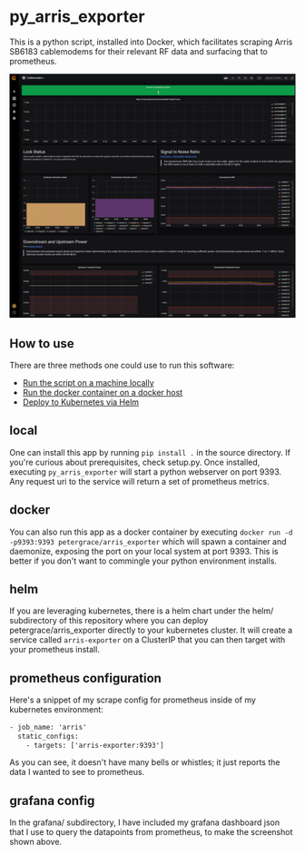 py_arris_exporter
===============
This is a python script, installed into Docker, which facilitates scraping Arris SB6183 cablemodems for their relevant RF data and surfacing that to prometheus.

![Screenshot of grafana dashboard](/doc/ae-screenshot.png?raw=true "Screenshot")

## How to use
There are three methods one could use to run this software:

  * [Run the script on a machine locally](#local)
  * [Run the docker container on a docker host](#docker)
  * [Deploy to Kubernetes via Helm](#helm)

## local
One can install this app by running `pip install .` in the source directory.  If you're curious about prerequisites, check setup.py.  Once installed, executing `py_arris_exporter` will start a python webserver on port 9393.  Any request uri to the service will return a set of prometheus metrics.

## docker
You can also run this app as a docker container by executing `docker run -d -p9393:9393 petergrace/arris_exporter` which will spawn a container and daemonize, exposing the port on your local system at port 9393.  This is better if you don't want to commingle your python environment installs.

## helm
If you are leveraging kubernetes, there is a helm chart under the helm/ subdirectory of this repository where you can deploy petergrace/arris_exporter directly to your kubernetes cluster.  It will create a service called `arris-exporter` on a ClusterIP that you can then target with your prometheus install.


## prometheus configuration
Here's a snippet of my scrape config for prometheus inside of my kubernetes environment:

```
- job_name: 'arris'
  static_configs:
    - targets: ['arris-exporter:9393']
```

As you can see, it doesn't have many bells or whistles; it just reports the data I wanted to see to prometheus.

## grafana config
In the grafana/ subdirectory, I have included my grafana dashboard json that I use to query the datapoints from prometheus, to make the screenshot shown above.
